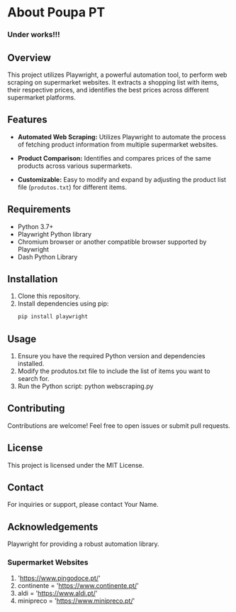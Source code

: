 # About Poupa PT

### Under works!!!

## Overview
This project utilizes Playwright, a powerful automation tool, to perform web scraping on supermarket websites. It extracts a shopping list with items, their respective prices, and identifies the best prices across different supermarket platforms.

## Features
- **Automated Web Scraping:** Utilizes Playwright to automate the process of fetching product information from multiple supermarket websites.

- **Product Comparison:** Identifies and compares prices of the same products across various supermarkets.

- **Customizable:** Easy to modify and expand by adjusting the product list file (`produtos.txt`) for different items.

## Requirements
- Python 3.7+
- Playwright Python library
- Chromium browser or another compatible browser supported by Playwright
- Dash Python Library

## Installation
1. Clone this repository.
2. Install dependencies using pip:
   ```bash
   pip install playwright

## Usage
1. Ensure you have the required Python version and dependencies installed.
2. Modify the produtos.txt file to include the list of items you want to search for.
3. Run the Python script:
    python webscraping.py

## Contributing
Contributions are welcome! Feel free to open issues or submit pull requests.

## License
This project is licensed under the MIT License.

## Contact
For inquiries or support, please contact Your Name.

## Acknowledgements
Playwright for providing a robust automation library.

### Supermarket Websites

1. 'https://www.pingodoce.pt/'
2. continente = 'https://www.continente.pt/'
3. aldi = 'https://www.aldi.pt/'
4. minipreco = 'https://www.minipreco.pt/'